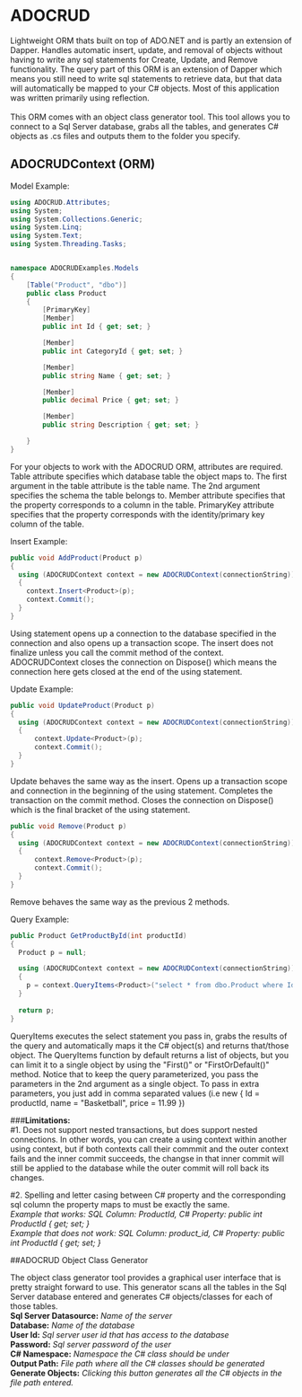 # ADOCRUD
Lightweight ORM thats built on top of ADO.NET and is partly an extension of Dapper. Handles automatic insert, update, and removal of objects without having to write any sql statements for Create, Update, and Remove functionality. The query part of this ORM is an extension of Dapper which means you still need to write sql statements to retrieve data, but that data will automatically be mapped to your C# objects. Most of this application was written primarily using reflection.<br /><br />
This ORM comes with an object class generator tool. This tool allows you to connect to a Sql Server database, grabs all the tables, and generates C# objects as .cs files and outputs them to the folder you specify.

## ADOCRUDContext (ORM)

Model Example:<br />

```cs
using ADOCRUD.Attributes;
using System;
using System.Collections.Generic;
using System.Linq;
using System.Text;
using System.Threading.Tasks;


namespace ADOCRUDExamples.Models
{
    [Table("Product", "dbo")]
    public class Product
    {
        [PrimaryKey]
        [Member]
        public int Id { get; set; }

        [Member]
        public int CategoryId { get; set; }

        [Member]
        public string Name { get; set; }

        [Member]
        public decimal Price { get; set; }

        [Member]
        public string Description { get; set; }

    }
}
```

For your objects to work with the ADOCRUD ORM, attributes are required. Table attribute specifies which database table the object maps to. The first argument in the table attribute is the table name. The 2nd argument specifies the schema the table belongs to. Member attribute specifies that the property corresponds to a column in the table. PrimaryKey attribute specifies that the property corresponds with the identity/primary key column of the table.

Insert Example: <br />

```cs
public void AddProduct(Product p)
{
  using (ADOCRUDContext context = new ADOCRUDContext(connectionString))
  {
    context.Insert<Product>(p);
    context.Commit();
  }
}
```
Using statement opens up a connection to the database specified in the connection and also opens up a transaction scope. The insert does not finalize unless you call the commit method of the context. ADOCRUDContext closes the connection on Dispose() which means the connection here gets closed at the end of the using statement.

Update Example: <br />

```cs
public void UpdateProduct(Product p)
{
  using (ADOCRUDContext context = new ADOCRUDContext(connectionString))
  {
      context.Update<Product>(p);
      context.Commit();
  }
}
```
Update behaves the same way as the insert. Opens up a transaction scope and connection in the beginning of the using statement. Completes the transaction on the commit method. Closes the connection on Dispose() which is the final bracket of the using statement.

```cs
public void Remove(Product p)
{
  using (ADOCRUDContext context = new ADOCRUDContext(connectionString))
  {
      context.Remove<Product>(p);
      context.Commit();
  }
}
```
Remove behaves the same way as the previous 2 methods.

Query Example:

```cs
public Product GetProductById(int productId)
{
  Product p = null;

  using (ADOCRUDContext context = new ADOCRUDContext(connectionString))
  {
    p = context.QueryItems<Product>("select * from dbo.Product where Id = @id", new { id = productId }).FirstOrDefault();
  }
  
  return p;
}
```
QueryItems executes the select statement you pass in, grabs the results of the query and automatically maps it the C# object(s) and returns that/those object. The QueryItems function by default returns a list of objects, but you can limit it to a single object by using the "First()" or "FirstOrDefault()" method. Notice that to keep the query parameterized, you pass the parameters in the 2nd argument as a single object. To pass in extra parameters, you just add in comma separated values (i.e new { Id = productId, name = "Basketball", price = 11.99 })<br />

###<b>Limitations:</b><br />
\#1. Does not support nested transactions, but does support nested connections. In other words, you can create a using context within another using context, but if both contexts call their commmit and the outer context fails and the inner commit succeeds, the changse in that inner commit will still be applied to the database while the outer commit will roll back its changes.<br />

\#2. Spelling and letter casing between C# property and the corresponding sql column the property maps to must be exactly the same.<br />
<i>Example that works: SQL Column: ProductId, C# Property: public int ProductId { get; set; }<br />
Example that does not work: SQL Column: product_id, C# Property: public int ProductId { get; set; }</i>

##ADOCRUD Object Class Generator

The object class generator tool provides a graphical user interface that is pretty straight forward to use. This generator scans all the tables in the Sql Server database entered and generates C# objects/classes for each of those tables. <br />
<b>Sql Server Datasource:</b> <i>Name of the server</i><br />
<b>Database:</b> <i>Name of the database</i><br />
<b>User Id:</b> <i>Sql server user id that has access to the database</i><br />
<b>Password:</b> <i>Sql server password of the user</i><br />
<b>C# Namespace:</b> <i>Namespace the C# class should be under</i><br />
<b>Output Path:</b> <i>File path where all the C# classes should be generated</i><br />
<b>Generate Objects:</b> <i>Clicking this button generates all the C# objects in the file path entered.</i>
